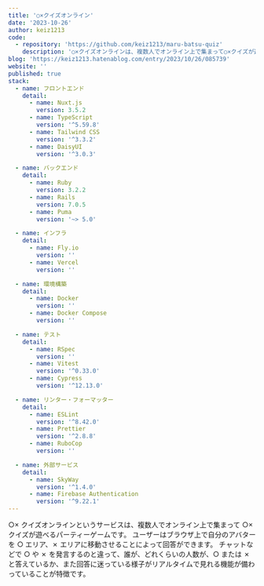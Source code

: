 ```yaml
---
title: '○×クイズオンライン'
date: '2023-10-26'
author: keiz1213
code:
  - repository: 'https://github.com/keiz1213/maru-batsu-quiz'
    description: '○×クイズオンラインは、複数人でオンライン上で集まって○×クイズが遊べるパーティーゲームです。'
blog: 'https://keiz1213.hatenablog.com/entry/2023/10/26/085739'
website: ''
published: true
stack:
  - name: フロントエンド
    detail:
      - name: Nuxt.js
        version: 3.5.2
      - name: TypeScript
        version: '^5.59.8'
      - name: Tailwind CSS
        version: '^3.3.2'
      - name: DaisyUI
        version: '^3.0.3'

  - name: バックエンド
    detail:
      - name: Ruby
        version: 3.2.2
      - name: Rails
        version: 7.0.5
      - name: Puma
        version: '~> 5.0'

  - name: インフラ
    detail:
      - name: Fly.io
        version: ''
      - name: Vercel
        version: ''

  - name: 環境構築
    detail:
      - name: Docker
        version: ''
      - name: Docker Compose
        version: ''

  - name: テスト
    detail:
      - name: RSpec
        version: ''
      - name: Vitest
        version: '^0.33.0'
      - name: Cypress
        version: '^12.13.0'

  - name: リンター・フォーマッター
    detail:
      - name: ESLint
        version: '^8.42.0'
      - name: Prettier
        version: '^2.8.8'
      - name: RuboCop
        version: ''

  - name: 外部サービス
    detail:
      - name: SkyWay
        version: '^1.4.0'
      - name: Firebase Authentication
        version: '^9.22.1'
---
```


○× クイズオンラインというサービスは、複数人でオンライン上で集まって ○× クイズが遊べるパーティーゲームです。
ユーザーはブラウザ上で自分のアバターを ○ エリア、✗ エリアに移動させることによって回答ができます。
チャットなどで ○ や ✗ を発言するのと違って、誰が、どれくらいの人数が、○ または ✗ と答えているか、また回答に迷っている様子がリアルタイムで見れる機能が備わっていることが特徴です。
